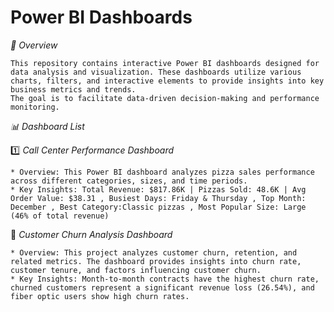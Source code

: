 #   Power BI Dashboards

*📌 Overview*

    This repository contains interactive Power BI dashboards designed for data analysis and visualization. These dashboards utilize various charts, filters, and interactive elements to provide insights into key business metrics and trends. 
    The goal is to facilitate data-driven decision-making and performance monitoring.

*📊 Dashboard List*

1️⃣ *Call Center Performance Dashboard*

    * Overview: This Power BI dashboard analyzes pizza sales performance across different categories, sizes, and time periods.
    * Key Insights: Total Revenue: $817.86K | Pizzas Sold: 48.6K | Avg Order Value: $38.31 , Busiest Days: Friday & Thursday , Top Month: December , Best Category:Classic pizzas , Most Popular Size: Large (46% of total revenue)
⿢ *Customer Churn Analysis Dashboard*

    * Overview: This project analyzes customer churn, retention, and related metrics. The dashboard provides insights into churn rate, customer tenure, and factors influencing customer churn.
    * Key Insights: Month-to-month contracts have the highest churn rate, churned customers represent a significant revenue loss (26.54%), and fiber optic users show high churn rates. 
